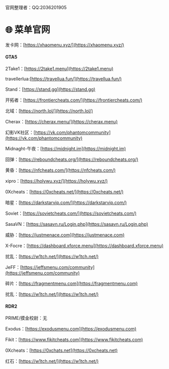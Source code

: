 
官网整理者：QQ:2036201905
# 🌐 菜单官网

发卡网：[https://xhaomenu.xyz/](https://xhaomenu.xyz/)

<!-- tabs:start -->

#### **GTA5**

2Take1：[https://2take1.menu](https://2take1.menu)

travellerlua:[https://travellua.fun/](https://travellua.fun/)

Stand：[https://stand.gg](https://stand.gg)

开拓者：[https://frontiercheats.com/](https://frontiercheats.com/)

北域：[https://north.lol/](https://north.lol/)

Cherax：[https://cherax.menu/](https://cherax.menu)

幻影VK社区：[https://vk.com/phantomcommunity](https://vk.com/phantomcommunity)

Midnaght-午夜：[https://midnight.im](https://midnight.im)

回弹：[https://reboundcheats.org/](https://reboundcheats.org/)

黄昏：[https://nfcheats.com/](https://nfcheats.com/)

xipro：[https://holywu.xyz/](https://holywu.xyz/)

0Xcheats：[https://0xcheats.net/](https://0xcheats.net/)

暗星：[https://darkstarvip.com/](https://darkstarvip.com/)

Soviet：[https://sovietcheats.com/](https://sovietcheats.com/)

SasaVN：[https://sasavn.ru/Login.php](https://sasavn.ru/Login.php)

威胁：[https://justmenace.com](https://justmenace.com)

X-Focre：[https://dashboard.xforce.menu](https://dashboard.xforce.menu)

扰乱：[https://w1tch.net/](https://w1tch.net/)

JeFF：[https://jeffsmenu.com/community](https://jeffsmenu.com/community)

碎片：[https://fragmentmenu.com](https://fragmentmenu.com)

扰乱：[https://w1tch.net/](https://w1tch.net/)

#### **RDR2**

PRIME/摸金校尉：无

Exodus：[https://exodusmenu.com](https://exodusmenu.com)

Fikit：[https://www.fikitcheats.com](https://www.fikitcheats.com)

0Xcheats：[https://0xchats.net](https://0xcheats.net)

红石：[https://w1tch.net/](https://w1tch.net/)

<!-- tabs:end -->